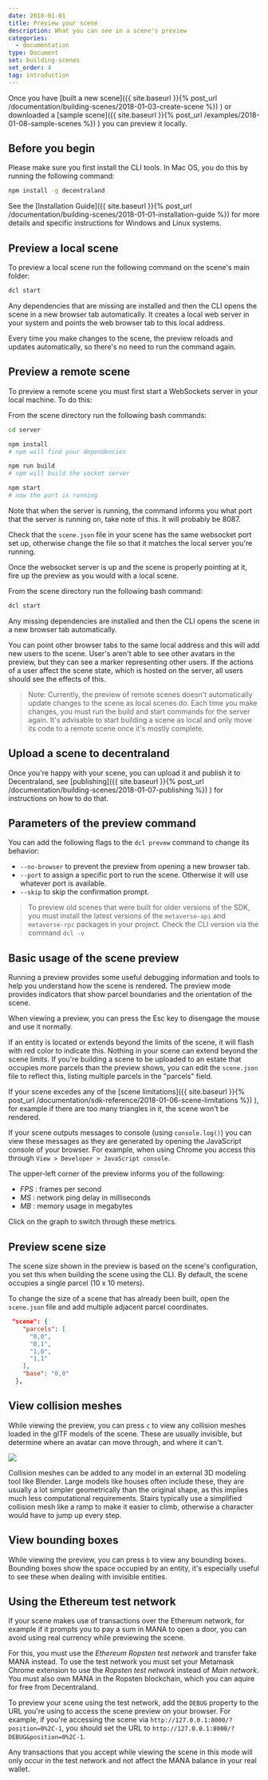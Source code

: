 ```yaml
---
date: 2018-01-01
title: Preview your scene
description: What you can see in a scene's preview
categories:
  - documentation
type: Document
set: building-scenes
set_order: 4
tag: introduction
---
```


Once you have [built a new scene]({{ site.baseurl }}{% post_url /documentation/building-scenes/2018-01-03-create-scene %}) ) or downloaded a [sample scene]({{ site.baseurl }}{% post_url /examples/2018-01-08-sample-scenes %}) ) you can preview it locally.

## Before you begin

Please make sure you first install the CLI tools. In Mac OS, you do this by running the following command:

```bash
npm install -g decentraland
```

See the [Installation Guide]({{ site.baseurl }}{% post_url /documentation/building-scenes/2018-01-01-installation-guide %}) for more details and specific instructions for Windows and Linux systems.

## Preview a local scene

To preview a local scene run the following command on the scene's main folder:

```bash
dcl start
```

Any dependencies that are missing are installed and then the CLI opens the scene in a new browser tab automatically. It creates a local web server in your system and points the web browser tab to this local address.

Every time you make changes to the scene, the preview reloads and updates automatically, so there's no need to run the command again.

## Preview a remote scene

To preview a remote scene you must first start a WebSockets server in your local machine. To do this:

From the scene directory run the following bash commands:

```bash
cd server

npm install
# npm will find your dependencies

npm run build
# npm will build the socket server

npm start
# now the port is running
```

Note that when the server is running, the command informs you what port that the server is running on, take note of this. It will probably be 8087.

Check that the `scene.json` file in your scene has the same websocket port set up, otherwise change the file so that it matches the local server you're running.

Once the websocket server is up and the scene is properly pointing at it, fire up the preview as you would with a local scene.

From the scene directory run the following bash command:

```bash
dcl start
```

Any missing dependencies are installed and then the CLI opens the scene in a new browser tab automatically.

You can point other browser tabs to the same local address and this will add new users to the scene. User's aren't able to see other avatars in the preview, but they can see a marker representing other users. If the actions of a user affect the scene state, which is hosted on the server, all users should see the effects of this.

> Note: Currently, the preview of remote scenes doesn't automatically update changes to the scene as local scenes do. Each time you make changes, you must run the build and start commands for the server again. It's advisable to start building a scene as local and only move its code to a remote scene once it's mostly complete.

## Upload a scene to decentraland

Once you're happy with your scene, you can upload it and publish it to Decentraland, see [publishing]({{ site.baseurl }}{% post_url /documentation/building-scenes/2018-01-07-publishing %}) ) for instructions on how to do that.

## Parameters of the preview command

You can add the following flags to the `dcl prevew` command to change its behavior:

- `--no-browser` to prevent the preview from opening a new browser tab.
- `--port` to assign a specific port to run the scene. Otherwise it will use whatever port is available.
- `--skip` to skip the confirmation prompt.

> To preview old scenes that were built for older versions of the SDK, you must install the latest versions of the `metaverse-api` and `metaverse-rpc` packages in your project. Check the CLI version via the command `dcl -v`

## Basic usage of the scene preview

Running a preview provides some useful debugging information and tools to help you understand how the scene is rendered. The preview mode provides indicators that show parcel boundaries and the orientation of the scene.

When viewing a preview, you can press the Esc key to disengage the mouse and use it normally.

If an entity is located or extends beyond the limits of the scene, it will flash with red color to indicate this. Nothing in your scene can extend beyond the scene limits. If you're building a scene to be uploaded to an estate that occupies more parcels than the preview shows, you can edit the `scene.json` file to reflect this, listing multiple parcels in the "parcels" field.

If your scene excedes any of the [scene limitations]({{ site.baseurl }}{% post_url /documentation/sdk-reference/2018-01-06-scene-limitations %}) ), for example if there are too many triangles in it, the scene won't be rendered.

If your scene outputs messages to console (using `console.log()`) you can view these messages as they are generated by opening the JavaScript console of your browser. For example, when using Chrome you access this through `View > Developer > JavaScript console`.

The upper-left corner of the preview informs you of the following:

- _FPS_ : frames per second
- _MS_ : network ping delay in milliseconds
- _MB_ : memory usage in megabytes

Click on the graph to switch through these metrics.

## Preview scene size

The scene size shown in the preview is based on the scene's configuration, you set this when building the scene using the CLI. By default, the scene occupies a single parcel (10 x 10 meters).

To change the size of a scene that has already been built, open the `scene.json` file and add multiple adjacent parcel coordinates.

```json
 "scene": {
    "parcels": [
      "0,0",
      "0,1",
      "1,0",
      "1,1"
    ],
    "base": "0,0"
  },
```

## View collision meshes

While viewing the preview, you can press `c` to view any collision meshes loaded in the glTF models of the scene. These are usually invisible, but determine where an avatar can move through, and where it can't.

![](/images/media/collision-meshes.png)

Collision meshes can be added to any model in an external 3D modeling tool like Blender. Large models like houses often include these, they are usually a lot simpler geometrically than the original shape, as this implies much less computational requirements. Stairs typically use a simplified collision mesh like a ramp to make it easier to climb, otherwise a character would have to jump up every step.

## View bounding boxes

While viewing the preview, you can press `b` to view any bounding boxes. Bounding boxes show the space occupied by an entity, it's especially useful to see these when dealing with invisible entities.

## Using the Ethereum test network

If your scene makes use of transactions over the Ethereum network, for example if it prompts you to pay a sum in MANA to open a door, you can avoid using real currency while previewing the scene.

For this, you must use the _Ethereum Ropsten test network_ and transfer fake MANA instead. To use the test network you must set your Metamask Chrome extension to use the _Ropsten test network_ instead of _Main network_. You must also own MANA in the Ropsten blockchain, which you can aquire for free from Decentraland.

To preview your scene using the test network, add the `DEBUG` property to the URL you're using to access the scene preview on your browser. For example, if you're accessing the scene via `http://127.0.0.1:8000/?position=0%2C-1`, you should set the URL to `http://127.0.0.1:8000/?DEBUG&position=0%2C-1`.

Any transactions that you accept while viewing the scene in this mode will only occur in the test network and not affect the MANA balance in your real wallet.
